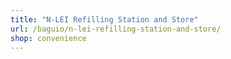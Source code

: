```yaml
---
title: "N-LEI Refilling Station and Store"
url: /baguio/n-lei-refilling-station-and-store/
shop: convenience
---
```

